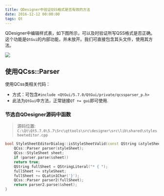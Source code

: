 ```yaml
---
title: QDesigner中验证QSS格式是否有效的方法
date: 2016-12-12 00:00:00
tags: Qt
---
```


QDesigner中编辑样式表，如下图所示，可以及时验证所写QSS格式是否正确。这个功能是`QtGui`的内部功能，并未放开。我们可直接包含其头文件，使用其方法。

![](/images/qt/editStyle.png)

<!-- more --> 

## 使用QCss::Parser

使用QCss类相关代码：
* 方式：可包含`#include <QtGui/5.7.0/QtGui/private/qcssparser_p.h>` 
* 此法为`QtGui`中方法，正常链接`QT += gui`即可使用.

### 节选自QDesigner源码中函数

> 源码位置:` C:\Qt\Qt5.7.0\5.7\Src\qttools\src\designer\src\lib\shared\stylesheeteditor.cpp`

```C++
bool StyleSheetEditorDialog::isStyleSheetValid(const QString &styleSheet) {
	QCss::Parser parser(styleSheet);
  	QCss::StyleSheet sheet;
  	if (parser.parse(&sheet))
  	return true;
  	QString fullSheet = QStringLiteral("* { ");
  	fullSheet += styleSheet;
  	fullSheet += QLatin1Char('}');
  	QCss::Parser parser2(fullSheet);
  	return parser2.parse(&sheet);
}
```
